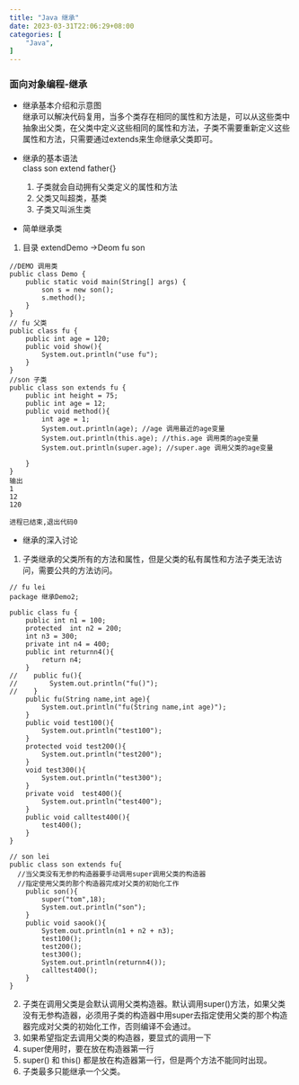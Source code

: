 ```yaml
---
title: "Java 继承"
date: 2023-03-31T22:06:29+08:00
categories: [
    "Java",
]
---
```

### 面向对象编程-继承
* 继承基本介绍和示意图    
  继承可以解决代码复用，当多个类存在相同的属性和方法是，可以从这些类中抽象出父类，在父类中定义这些相同的属性和方法，子类不需要重新定义这些属性和方法，只需要通过extends来生命继承父类即可。
* 继承的基本语法    
  class son extend father{}
  1. 子类就会自动拥有父类定义的属性和方法
  2. 父类又叫超类，基类
  3. 子类又叫派生类

* 简单继承类
1. 目录 extendDemo ->Deom fu son
```
//DEMO 调用类
public class Demo {
    public static void main(String[] args) {
        son s = new son();
        s.method();
    }
}
// fu 父类
public class fu {
    public int age = 120;
    public void show(){
        System.out.println("use fu");
    }
}
//son 子类
public class son extends fu {
    public int height = 75;
    public int age = 12;
    public void method(){
        int age = 1;
        System.out.println(age); //age 调用最近的age变量
        System.out.println(this.age); //this.age 调用类的age变量
        System.out.println(super.age); //super.age 调用父类的age变量

    }
}
输出
1
12
120

进程已结束,退出代码0
```
* 继承的深入讨论
1. 子类继承的父类所有的方法和属性，但是父类的私有属性和方法子类无法访问，需要公共的方法访问。
```
// fu lei
package 继承Demo2;

public class fu {
    public int n1 = 100;
    protected  int n2 = 200;
    int n3 = 300;
    private int n4 = 400;
    public int returnn4(){
        return n4;
    }
//    public fu(){
//        System.out.println("fu()");
//    }
    public fu(String name,int age){
        System.out.println("fu(String name,int age)");
    }
    public void test100(){
        System.out.println("test100");
    }
    protected void test200(){
        System.out.println("test200");
    }
    void test300(){
        System.out.println("test300");
    }
    private void  test400(){
        System.out.println("test400");
    }
    public void calltest400(){
        test400();
    }
}

// son lei
public class son extends fu{
  //当父类没有无参的构造器要手动调用super调用父类的构造器
  //指定使用父类的那个构造器完成对父类的初始化工作
    public son(){
        super("tom",18);
        System.out.println("son");
    }
    public void saook(){
        System.out.println(n1 + n2 + n3);
        test100();
        test200();
        test300();
        System.out.println(returnn4());
        calltest400();
    }
}

```
2. 子类在调用父类是会默认调用父类构造器。默认调用super()方法，如果父类没有无参构造器，必须用子类的构造器中用super去指定使用父类的那个构造器完成对父类的初始化工作，否则编译不会通过。
3. 如果希望指定去调用父类的构造器，要显式的调用一下
4. super使用时，要在放在构造器第一行
5. super() 和 this() 都是放在构造器第一行，但是两个方法不能同时出现。
6. 子类最多只能继承一个父类。
